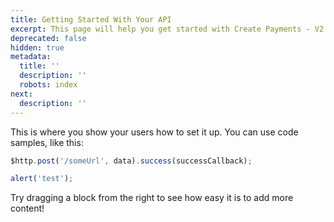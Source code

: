```yaml
---
title: Getting Started With Your API
excerpt: This page will help you get started with Create Payments - V2.
deprecated: false
hidden: true
metadata:
  title: ''
  description: ''
  robots: index
next:
  description: ''
---
```

This is where you show your users how to set it up. You can use code samples, like this:

```javascript
$http.post('/someUrl', data).success(successCallback);

alert('test');
```

Try dragging a block from the right to see how easy it is to add more content!
